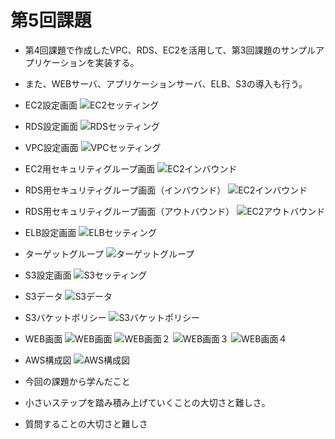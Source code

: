 # 第5回課題

- 第4回課題で作成したVPC、RDS、EC2を活用して、第3回課題のサンプルアプリケーションを実装する。
- また、WEBサーバ、アプリケーションサーバ、ELB、S3の導入も行う。

- EC2設定画面
![EC2セッティング](image/05_EC2_settings.PNG)

- RDS設定画面
![RDSセッティング](image/05_RDS_settings.PNG)

- VPC設定画面
![VPCセッティング](image/05_VPC_settings.PNG)

- EC2用セキュリティグループ画面
![EC2インバウンド](image/05_SG_forEC2.PNG)

- RDS用セキュリティグループ画面（インバウンド）
![EC2インバウンド](image/05_SG_forRDS_inbaund.PNG)

- RDS用セキュリティグループ画面（アウトバウンド）
![EC2アウトバウンド](image/05_SG_forRDS_outbaund.PNG)

- ELB設定画面
![ELBセッティング](image/05_ELB.PNG)

- ターゲットグループ
![ターゲットグループ](image/05_targetgroup.PNG)

- S3設定画面
![S3セッティング](image/05_S3_setteings.PNG)

- S3データ
![S3データ](image/05_S3_data.PNG)

- S3バケットポリシー
![S3バケットポリシー](image/05_S3_policy.PNG)

- WEB画面
![WEB画面](image/05_web.PNG)
![WEB画面２](image/05_web2.PNG)
![WEB画面３](image/05_web3.PNG)
![WEB画面４](image/05_web4.PNG)

- AWS構成図
![AWS構成図](image/05_drawio_2.png)

- 今回の課題から学んだこと
- 小さいステップを踏み積み上げていくことの大切さと難しさ。
- 質問することの大切さと難しさ